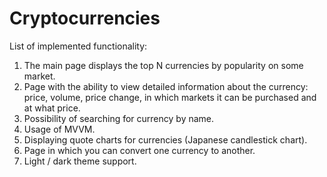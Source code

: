 # Cryptocurrencies

List of implemented functionality:

1. The main page displays the top N currencies by popularity on some market.
2. Page with the ability to view detailed information about the currency: price, volume, price change, in which markets it can be purchased and at what price.
3. Possibility of searching for currency by name.
4. Usage of MVVM.
5. Displaying quote charts for currencies (Japanese candlestick chart).
6. Page in which you can convert one currency to another.
7. Light / dark theme support.
